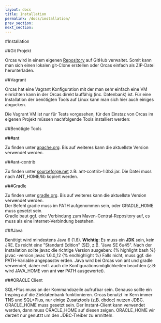 ```yaml
---
layout: docs
title: Installation
permalink: /docs/installation/
prev_section:
next_section: 
---
```


#Installation

##Git Projekt

Orcas wird in einem eigenen [Repository](https://github.com/opitzconsulting/orcas) auf GitHub verwaltet. Somit kann man sich einen lokalen git-Clone erstellen oder Orcas einfach als ZIP-Datei herunterladen.

##Vagrant

Orcas hat eine Vagrant Konfiguration mit der man sehr einfach eine VM einrichten kann in der Orcas direkt lauffähig (inc. Datenbank) ist. Für eine Installation der benötigten Tools auf Linux kann man sich hier auch einiges abgucken.

Die Vagrant VM ist nur für Tests vorgesehen, für den Einstaz von Orcas im eigenen Projekt müssen nachfolgende Tools installiert werden:

##Benötigte Tools

###ant

Zu finden unter [apache.org](http://ant.apache.org/). Bis auf weiteres kann die aktuellste Version verwendet werden.

###ant-contrib

Zu finden unter [sourceforge.net](http://sourceforge.net/projects/ant-contrib/) z.B: ant-contrib-1.0b3.jar. Die Datei muss nach ANT_HOME/lib kopiert werden.

###Gradle

Zu finden unter [gradle.org](http://www.gradle.org/). Bis auf weiteres kann die aktuellste Version verwendet werden.
<br/>Der Befehl gradle muss im PATH aufgenommen sein, oder GRADLE_HOME muss gesetzt sein.
<br/>Gradle baut ggf. eine Verbindung zum Maven-Central-Repository auf, es muss als eine Internet-Verbindung bestehen.

###Java

Benötigt wird mindestens Java 6 (1.6). **Wichtig**: Es muss ein **JDK** sein, kein JRE. Es reicht eine "Standard Edition" (SE), z.B. "Java SE 6u45". Nach der Installation sollte javac die richtige Version ausgeben:
{% highlight bash %}
javac -version
javac 1.6.0_12
{% endhighlight %}
Falls nicht, muss ggf. die PATH-Variable angepasstw erden. Java wird bei Orcas von ant und gradle verwendet, daher evtl. auch die Konfigurationsmöglichkeiten beachten (z.B: wird JAVA_HOME von ant **vor** PATH ausgewertet).

###ORACLE Client

SQL\*Plus muss an der Kommandozeile aufrufbar sein. Genauso sollte ein tnsping auf die Zieldatenbank funktionieren. Orcas benutzt im Kern immer TNS und SQL\*Plus, nur einige Zusatztools (z.B. dbdoc) nutzen JDBC.
ORACLE_HOME muss gesetzt sein.
Der Instant-Client kann verwendet werden, dann muss ORACLE_HOME auf diesen zeigen.
ORACLE_HOME wir derzeit nur genutzt um den JDBC-Treiber zu ermitteln.

